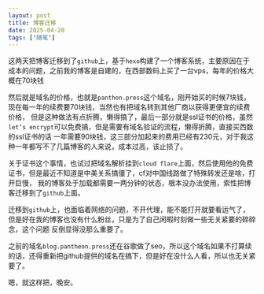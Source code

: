```yaml
---
layout: post
title: 博客迁移
date: 2025-04-20
tags: ["随笔"]
---
```


这两天把博客迁移到了`github`上，基于`hexo`构建了一个博客系统，主要原因在于成本的问题，之前我的博客是自建的，在西部数码上买了一台vps，每年的价格大概在70块钱
<!--more-->
然后就是域名的价格，也就是`panthon.press`这个域名，刚开始买的时候7块钱，现在每一年的续费要70块钱，当然也有把域名转到其他厂商以获得更便宜的续费价格，
但是这种做法有点折腾，懒得搞了，最后一部分就是ssl证书的价格，虽然`let‘s encrypt`可以免费搞，但是需要有域名验证的流程，懒得折腾，直接买西数的ssl证书的话
一年需要90块钱，这三部分加起来的费用已经有230元，对于我这种一年都写不了几篇博客的人来说，成本过高，该止损了。

关于证书这个事情，也试过把域名解析挂到`cloud flare`上面，然后使用他的免费证书，但是最近不知道是中美关系搞僵了，cf对中国线路做了特殊转发还是啥，打开巨慢，
我的博客处于加载都需要一两分钟的状态，根本没办法使用，索性把博客迁移到了`github`上面。

迁移到`github`上，也面临着网络的问题，不开代理，能不能打开就要看运气了，但是好在我的博客也没有什么粉丝，只是为了自己闲暇时刻做一些无关紧要的碎碎念，这个问题
反倒显得没那么重要了。

之前的域名`blog.pantheon.press`还在谷歌做了seo，所以这个域名如果不打算续的话，还得重新把github提供的域名在搞下，但是好在没什么人看，所以也无关紧要了。

嗯，就这样把，晚安。